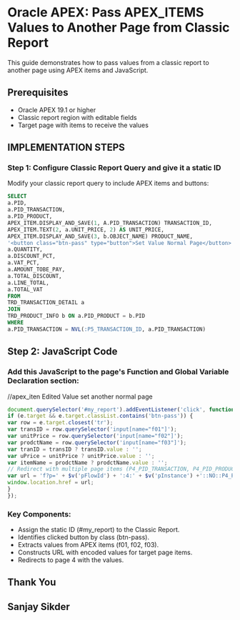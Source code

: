 # Oracle APEX: Pass APEX_ITEMS Values to Another Page from Classic Report 
This guide demonstrates how to pass values from a classic report to another page using APEX items and JavaScript.
## Prerequisites
- Oracle APEX 19.1 or higher
- Classic report region with editable fields
- Target page with items to receive the values
## IMPLEMENTATION STEPS
### Step 1: Configure Classic Report Query and give it a static ID
Modify your classic report query to include APEX items and buttons:
```sql
SELECT
a.PID,
a.PID_TRANSACTION,
a.PID_PRODUCT,
APEX_ITEM.DISPLAY_AND_SAVE(1, A.PID_TRANSACTION) TRANSACTION_ID,
APEX_ITEM.TEXT(2, a.UNIT_PRICE, 2) AS UNIT_PRICE,
APEX_ITEM.DISPLAY_AND_SAVE(3, b.OBJECT_NAME) PRODUCT_NAME,
'<button class="btn-pass" type="button">Set Value Normal Page</button>' AS button,
a.QUANTITY,
a.DISCOUNT_PCT,
a.VAT_PCT,
a.AMOUNT_TOBE_PAY,
a.TOTAL_DISCOUNT,
a.LINE_TOTAL,
a.TOTAL_VAT
FROM
TRD_TRANSACTION_DETAIL a
JOIN
TRD_PRODUCT_INFO b ON a.PID_PRODUCT = b.PID
WHERE
a.PID_TRANSACTION = NVL(:P5_TRANSACTION_ID, a.PID_TRANSACTION)

```



## Step 2: JavaScript Code
### Add this JavaScript to the page's Function and Global Variable Declaration section:

//apex_iten Edited Value set another normal page


```JavaScript
document.querySelector('#my_report').addEventListener('click', function(e) {
if (e.target && e.target.classList.contains('btn-pass')) {
var row = e.target.closest('tr');
var transID = row.querySelector('input[name="f01"]');
var unitPrice = row.querySelector('input[name="f02"]');
var prodctName = row.querySelector('input[name="f03"]');
var tranID = transID ? transID.value : '';
var uPrice = unitPrice ? unitPrice.value : '';
var itemName = prodctName ? prodctName.value : '';
// Redirect with multiple page items (P4_PID_TRANSACTION, P4_PID_PRODUCT, P4_UNIT_PRICE)
var url = 'f?p=' + $v('pFlowId') + ':4:' + $v('pInstance') +'::NO::P4_PID_TRANSACTION,P4_PID_PRODUCT,P4_UNIT_PRICE:' +encodeURIComponent(tranID) + ',' +encodeURIComponent(uPrice) + ',' +encodeURIComponent(itemName);
window.location.href = url;
}
});
```

### Key Components:

- Assign the static ID (#my_report) to the Classic Report.
- Identifies clicked button by class (btn-pass).
- Extracts values from APEX items (f01, f02, f03).
- Constructs URL with encoded values for target page items.
- Redirects to page 4 with the values.

## Thank You
## Sanjay Sikder
